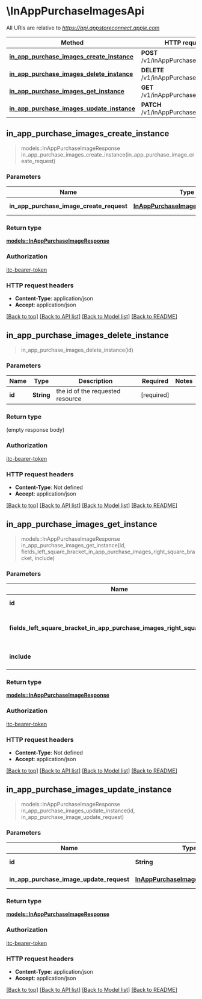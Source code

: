 # \InAppPurchaseImagesApi

All URIs are relative to *https://api.appstoreconnect.apple.com*

Method | HTTP request | Description
------------- | ------------- | -------------
[**in_app_purchase_images_create_instance**](InAppPurchaseImagesApi.md#in_app_purchase_images_create_instance) | **POST** /v1/inAppPurchaseImages | 
[**in_app_purchase_images_delete_instance**](InAppPurchaseImagesApi.md#in_app_purchase_images_delete_instance) | **DELETE** /v1/inAppPurchaseImages/{id} | 
[**in_app_purchase_images_get_instance**](InAppPurchaseImagesApi.md#in_app_purchase_images_get_instance) | **GET** /v1/inAppPurchaseImages/{id} | 
[**in_app_purchase_images_update_instance**](InAppPurchaseImagesApi.md#in_app_purchase_images_update_instance) | **PATCH** /v1/inAppPurchaseImages/{id} | 



## in_app_purchase_images_create_instance

> models::InAppPurchaseImageResponse in_app_purchase_images_create_instance(in_app_purchase_image_create_request)


### Parameters


Name | Type | Description  | Required | Notes
------------- | ------------- | ------------- | ------------- | -------------
**in_app_purchase_image_create_request** | [**InAppPurchaseImageCreateRequest**](InAppPurchaseImageCreateRequest.md) | InAppPurchaseImage representation | [required] |

### Return type

[**models::InAppPurchaseImageResponse**](InAppPurchaseImageResponse.md)

### Authorization

[itc-bearer-token](../README.md#itc-bearer-token)

### HTTP request headers

- **Content-Type**: application/json
- **Accept**: application/json

[[Back to top]](#) [[Back to API list]](../README.md#documentation-for-api-endpoints) [[Back to Model list]](../README.md#documentation-for-models) [[Back to README]](../README.md)


## in_app_purchase_images_delete_instance

> in_app_purchase_images_delete_instance(id)


### Parameters


Name | Type | Description  | Required | Notes
------------- | ------------- | ------------- | ------------- | -------------
**id** | **String** | the id of the requested resource | [required] |

### Return type

 (empty response body)

### Authorization

[itc-bearer-token](../README.md#itc-bearer-token)

### HTTP request headers

- **Content-Type**: Not defined
- **Accept**: application/json

[[Back to top]](#) [[Back to API list]](../README.md#documentation-for-api-endpoints) [[Back to Model list]](../README.md#documentation-for-models) [[Back to README]](../README.md)


## in_app_purchase_images_get_instance

> models::InAppPurchaseImageResponse in_app_purchase_images_get_instance(id, fields_left_square_bracket_in_app_purchase_images_right_square_bracket, include)


### Parameters


Name | Type | Description  | Required | Notes
------------- | ------------- | ------------- | ------------- | -------------
**id** | **String** | the id of the requested resource | [required] |
**fields_left_square_bracket_in_app_purchase_images_right_square_bracket** | Option<[**Vec<String>**](String.md)> | the fields to include for returned resources of type inAppPurchaseImages |  |
**include** | Option<[**Vec<String>**](String.md)> | comma-separated list of relationships to include |  |

### Return type

[**models::InAppPurchaseImageResponse**](InAppPurchaseImageResponse.md)

### Authorization

[itc-bearer-token](../README.md#itc-bearer-token)

### HTTP request headers

- **Content-Type**: Not defined
- **Accept**: application/json

[[Back to top]](#) [[Back to API list]](../README.md#documentation-for-api-endpoints) [[Back to Model list]](../README.md#documentation-for-models) [[Back to README]](../README.md)


## in_app_purchase_images_update_instance

> models::InAppPurchaseImageResponse in_app_purchase_images_update_instance(id, in_app_purchase_image_update_request)


### Parameters


Name | Type | Description  | Required | Notes
------------- | ------------- | ------------- | ------------- | -------------
**id** | **String** | the id of the requested resource | [required] |
**in_app_purchase_image_update_request** | [**InAppPurchaseImageUpdateRequest**](InAppPurchaseImageUpdateRequest.md) | InAppPurchaseImage representation | [required] |

### Return type

[**models::InAppPurchaseImageResponse**](InAppPurchaseImageResponse.md)

### Authorization

[itc-bearer-token](../README.md#itc-bearer-token)

### HTTP request headers

- **Content-Type**: application/json
- **Accept**: application/json

[[Back to top]](#) [[Back to API list]](../README.md#documentation-for-api-endpoints) [[Back to Model list]](../README.md#documentation-for-models) [[Back to README]](../README.md)

